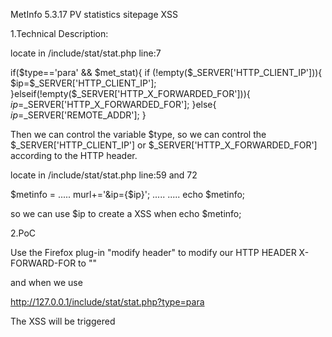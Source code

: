 MetInfo 5.3.17 PV statistics sitepage XSS

1.Technical Description:

locate in /include/stat/stat.php line:7

if($type=='para' && $met_stat){
  if (!empty($_SERVER['HTTP_CLIENT_IP'])){
    $ip=$_SERVER['HTTP_CLIENT_IP'];
  }elseif(!empty($_SERVER['HTTP_X_FORWARDED_FOR'])){
    $ip=$_SERVER['HTTP_X_FORWARDED_FOR'];
  }else{
    $ip=$_SERVER['REMOTE_ADDR'];
}

Then we can control the variable $type, so we can control the $_SERVER['HTTP_CLIENT_IP'] or $_SERVER['HTTP_X_FORWARDED_FOR'] 
according to the HTTP header.

locate in /include/stat/stat.php line:59 and 72

$metinfo = .....
murl+='&ip={$ip}';
.....
.....
echo $metinfo;

so we can use $ip to create a XSS when echo $metinfo;

2.PoC

Use the Firefox plug-in "modify header" to modify our HTTP HEADER X-FORWARD-FOR to "<script>alert(123)</script>"

and when we use

http://127.0.0.1/include/stat/stat.php?type=para

The XSS will be triggered

